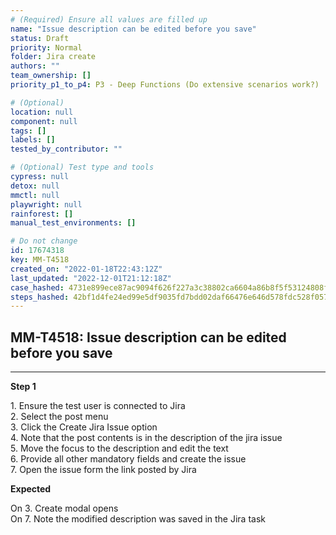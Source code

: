 ```yaml
---
# (Required) Ensure all values are filled up
name: "Issue description can be edited before you save"
status: Draft
priority: Normal
folder: Jira create
authors: ""
team_ownership: []
priority_p1_to_p4: P3 - Deep Functions (Do extensive scenarios work?)

# (Optional)
location: null
component: null
tags: []
labels: []
tested_by_contributor: ""

# (Optional) Test type and tools
cypress: null
detox: null
mmctl: null
playwright: null
rainforest: []
manual_test_environments: []

# Do not change
id: 17674318
key: MM-T4518
created_on: "2022-01-18T22:43:12Z"
last_updated: "2022-12-01T21:12:18Z"
case_hashed: 4731e899ece87ac9094f626f227a3c38802ca6604a86b8f5f53124808fa4c84257c3bd71838925f2fff70d67f43219b5
steps_hashed: 42bf1d4fe24ed99e5df9035fd7bdd02daf66476e646d578fdc528f0575044bc663730291daad10f6068f5e965def8bce
---
```


<!-- (Auto-generated) Based on frontmatter's "key" and "name" -->

## MM-T4518: Issue description can be edited before you save

---

**Step 1**

1\. Ensure the test user is connected to Jira\
2\. Select the post menu\
3\. Click the Create Jira Issue option\
4\. Note that the post contents is in the description of the jira issue\
5\. Move the focus to the description and edit the text\
6\. Provide all other mandatory fields and create the issue\
7\. Open the issue form the link posted by Jira

**Expected**

On 3. Create modal opens\
On 7. Note the modified description was saved in the Jira task
